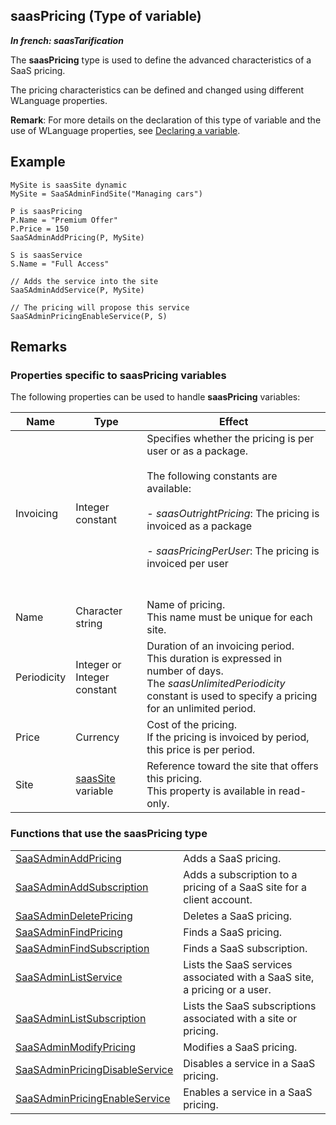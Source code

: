 
## saasPricing (Type of variable)

***In french: saasTarification***
				



<a name="XUse"></a>
<a name="Use"></a>
<a name="description"></a>
The **saasPricing** type is used to define the advanced characteristics of a SaaS pricing. 

The pricing characteristics can be defined and changed using different WLanguage properties. 

**Remark**: For more details on the declaration of this type of variable and the use of WLanguage properties, see [Declaring a variable](../Motscles/1514032.md).
<a name="Example1"></a>
<a name="sample_code"></a>

## Example


```wl
MySite is saasSite dynamic 
MySite = SaaSAdminFindSite("Managing cars")

P is saasPricing
P.Name = "Premium Offer"
P.Price = 150
SaaSAdminAddPricing(P, MySite)

S is saasService
S.Name = "Full Access"

// Adds the service into the site
SaaSAdminAddService(P, MySite)

// The pricing will propose this service
SaaSAdminPricingEnableService(P, S)
```

<a name="NOTE0"></a>
<a name="NOTE0_1"></a>

## Remarks


### Properties specific to saasPricing variables
<a name="properties_specific_saaspricing_variables_ELTPARAGRAPHE000030"></a>

The following properties can be used to handle **saasPricing** variables:

| **Name** | **Type** | **Effect** |
| --- | --- | --- |
| Invoicing | Integer constant | Specifies whether the pricing is per user or as a package.<br><br>The following constants are available:<br><br>- *saasOutrightPricing*: The pricing is invoiced as a package<br><br>- *saasPricingPerUser*: The pricing is invoiced per user<br><br><br> |
| Name | Character string | Name of pricing.<br>This name must be unique for each site. |
| Periodicity | Integer or Integer constant | Duration of an invoicing period.<br>This duration is expressed in number of days.<br>The *saasUnlimitedPeriodicity* constant is used to specify a pricing for an unlimited period. |
| Price | Currency | Cost of the pricing.<br>If the pricing is invoiced by period, this price is per period. |
| Site | [saasSite](../WDLang3/1000019068.md) variable | Reference toward the site that offers this pricing.<br>This property is available in read-only. |


<a name="NOTE0_2"></a>


### Functions that use the saasPricing type
<a name="functions_that_use_the_saaspricing_type_ELTPARAGRAPHE000091"></a>




|   |   |
| --- | --- |
| [SaaSAdminAddPricing](../WDLang3/1000019127.md) | Adds a SaaS pricing. |
| [SaaSAdminAddSubscription](../WDLang3/1000019134.md) | Adds a subscription to a pricing of a SaaS site for a client account. |
| [SaaSAdminDeletePricing](../WDLang3/1000019129.md) | Deletes a SaaS pricing. |
| [SaaSAdminFindPricing](../WDLang3/1000019130.md) | Finds a SaaS pricing. |
| [SaaSAdminFindSubscription](../WDLang3/1000019137.md) | Finds a SaaS subscription. |
| [SaaSAdminListService](../WDLang3/1000019111.md) | Lists the SaaS services associated with a SaaS site, a pricing or a user. |
| [SaaSAdminListSubscription](../WDLang3/1000019138.md) | Lists the SaaS subscriptions associated with a site or pricing. |
| [SaaSAdminModifyPricing](../WDLang3/1000019128.md) | Modifies a SaaS pricing. |
| [SaaSAdminPricingDisableService](../WDLang3/1000019133.md) | Disables a service in a SaaS pricing. |
| [SaaSAdminPricingEnableService](../WDLang3/1000019132.md) | Enables a service in a SaaS pricing. |






